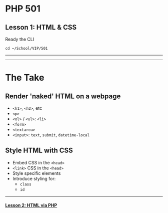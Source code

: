 # PHP 501
## Lesson 1: HTML & CSS

Ready the CLI

`cd ~/School/VIP/501`

___


___

# The Take

## Render 'naked' HTML on a webpage
- `<h1>`, `<h2>`, etc
- `<p>`
- `<ol>` / `<ul>`: `<li>`
- `<form>`
- `<textarea>`
- `<input>`: `text`, `submit`, `datetime-local`

## Style HTML with CSS
- Embed CSS in the `<head>`
- `<link>` CSS in the `<head>`
- Style specific elements
- Introduce styling for:
  - `class`
  - `id`
  
___

#### [Lesson 2: HTML via PHP](https://github.com/inkVerb/vip/blob/master/501-php/Lesson-02.md)
